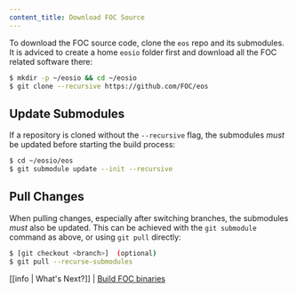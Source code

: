 ```yaml
---
content_title: Download FOC Source
---
```


To download the FOC source code, clone the `eos` repo and its submodules. It is adviced to create a home `eosio` folder first and download all the FOC related software there:

```sh
$ mkdir -p ~/eosio && cd ~/eosio
$ git clone --recursive https://github.com/FOC/eos
```

## Update Submodules

If a repository is cloned without the `--recursive` flag, the submodules *must* be updated before starting the build process:

```sh
$ cd ~/eosio/eos
$ git submodule update --init --recursive
```

## Pull Changes

When pulling changes, especially after switching branches, the submodules *must* also be updated. This can be achieved with the `git submodule` command as above, or using `git pull` directly:

```sh
$ [git checkout <branch>]  (optional)
$ git pull --recurse-submodules
```

[[info | What's Next?]]
| [Build FOC binaries](02_build-eosio-binaries.md)

